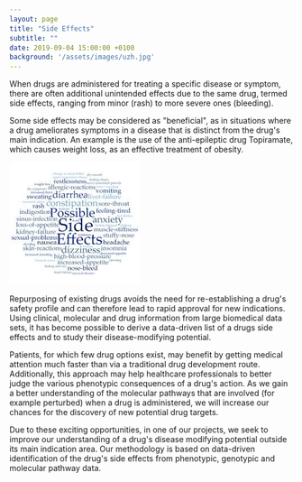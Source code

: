 ```yaml
---
layout: page
title: "Side Effects"
subtitle: ""
date: 2019-09-04 15:00:00 +0100
background: '/assets/images/uzh.jpg'
---
```


When drugs are administered for treating a specific disease or symptom, there are often additional unintended effects due to the same drug, termed side effects, ranging from minor (rash) to more severe ones (bleeding). 

Some side effects may be considered as "beneficial", as in situations where a drug ameliorates symptoms in a disease that is distinct from the drug's main indication. An example is the use of the anti-epileptic drug Topiramate, which causes weight loss, as an effective treatment of obesity.

<img  class="img-fluid"
      src="/assets/images/sideEffectsWordCloud.jpg"
      alt="Side Effects">

Repurposing of existing drugs avoids the need for re-establishing a drug's safety profile and can therefore lead to rapid approval for new indications. Using clinical, molecular and drug information from large biomedical data sets, it has become possible to derive a data-driven list of a drugs side effects and to study their disease-modifying potential. 

Patients, for which few drug options exist, may benefit by getting medical attention much faster than via a traditional drug development route. Additionally, this approach may help healthcare professionals to better judge the various phenotypic consequences of a drug's action. As we gain a better understanding of the molecular pathways that are involved (for example perturbed) when a drug is administered, we will increase our chances for the discovery of new potential drug targets.  

Due to these exciting opportunities, in one of our projects, we seek to improve our understanding of a drug's disease modifying potential outside its main indication area.  Our methodology is based on data-driven identification of the drug's side effects from phenotypic, genotypic and molecular pathway data.
